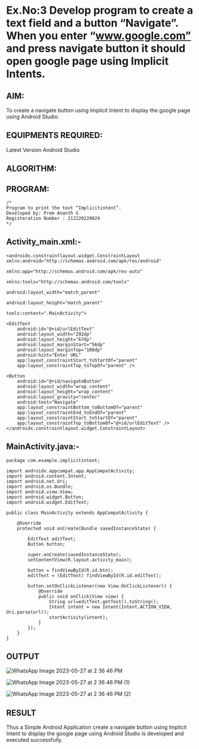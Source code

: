 # Ex.No:3 Develop program to create a text field and a button “Navigate”. When you enter “www.google.com” and press navigate button it should open google page using Implicit Intents.


## AIM:

To create a navigate button using Implicit Intent to display the google page using Android Studio.

## EQUIPMENTS REQUIRED:

Latest Version Android Studio

## ALGORITHM:



## PROGRAM:
```
/*
Program to print the text “Implicitintent”.
Developed by: Prem Ananth G
Registeration Number : 212220220029
*/
```
## Activity_main.xml:-
```
<androidx.constraintlayout.widget.ConstraintLayout xmlns:android="http://schemas.android.com/apk/res/android"

xmlns:app="http://schemas.android.com/apk/res-auto"

xmlns:tools="http://schemas.android.com/tools"

android:layout_width="match_parent"

android:layout_height="match_parent"

tools:context=".MainActivity">

<EditText
    android:id="@+id/urlEditText"
    android:layout_width="292dp"
    android:layout_height="67dp"
    android:layout_marginStart="56dp"
    android:layout_marginTop="108dp"
    android:hint="Enter URL"
    app:layout_constraintStart_toStartOf="parent"
    app:layout_constraintTop_toTopOf="parent" />

<Button
    android:id="@+id/navigateButton"
    android:layout_width="wrap_content"
    android:layout_height="wrap_content"
    android:layout_gravity="center"
    android:text="Navigate"
    app:layout_constraintBottom_toBottomOf="parent"
    app:layout_constraintEnd_toEndOf="parent"
    app:layout_constraintStart_toStartOf="parent"
    app:layout_constraintTop_toBottomOf="@+id/urlEditText" />
</androidx.constraintlayout.widget.ConstraintLayout>
```
## MainActivity.java:-
```
package com.example.implicitintent;

import androidx.appcompat.app.AppCompatActivity;
import android.content.Intent;
import android.net.Uri;
import android.os.Bundle;
import android.view.View;
import android.widget.Button;
import android.widget.EditText;

public class MainActivity extends AppCompatActivity {

    @Override
    protected void onCreate(Bundle savedInstanceState) {

        EditText editText;
        Button button;

        super.onCreate(savedInstanceState);
        setContentView(R.layout.activity_main);

        button = findViewById(R.id.btn);
        editText = (EditText) findViewById(R.id.editText);

        button.setOnClickListener(new View.OnClickListener() {
            @Override
            public void onClick(View view) {
                String url=editText.getText().toString();
                Intent intent = new Intent(Intent.ACTION_VIEW, Uri.parse(url));
                startActivity(intent);
            }
        });
    }
}
```

## OUTPUT

![WhatsApp Image 2023-05-27 at 2 36 46 PM](https://github.com/suryacse05/Mobile-Application-Development/assets/119160414/d2abf611-dec5-481a-9bb4-2cd3b8248494)

![WhatsApp Image 2023-05-27 at 2 36 46 PM (1)](https://github.com/suryacse05/Mobile-Application-Development/assets/119160414/b954e267-8ebc-4be4-8295-2bac7b11ad25)

![WhatsApp Image 2023-05-27 at 2 36 46 PM (2)](https://github.com/suryacse05/Mobile-Application-Development/assets/119160414/0f78e5f1-3e6c-48af-8e92-f5416d19b428)



## RESULT
Thus a Simple Android Application create a navigate button using Implicit Intent to display the google page using Android Studio is developed and executed successfully.



